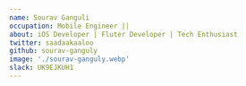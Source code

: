 ```yaml
---
name: Sourav Ganguli
occupation: Mobile Engineer ||
about: iOS Developer | Fluter Developer | Tech Enthusiast
twitter: saadaakaaloo
github: sourav-ganguly
image: './sourav-ganguly.webp'
slack: UK9EJKUH1
---
```

